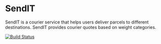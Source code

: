 # SendIT
SendIT is a courier service that helps users deliver parcels to different destinations. SendIT provides courier quotes based on weight categories.

[![Build Status](https://travis-ci.com/primuse/SendIT.svg?branch=master)](https://travis-ci.com/primuse/SendIT)
